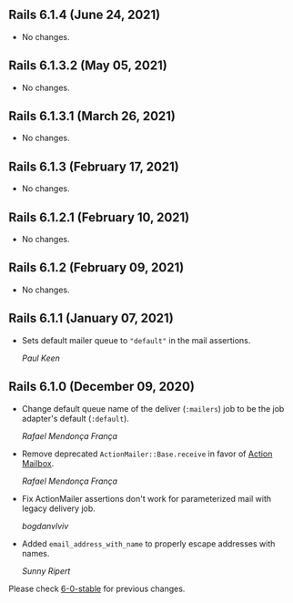## Rails 6.1.4 (June 24, 2021)

- No changes.

## Rails 6.1.3.2 (May 05, 2021)

- No changes.

## Rails 6.1.3.1 (March 26, 2021)

- No changes.

## Rails 6.1.3 (February 17, 2021)

- No changes.

## Rails 6.1.2.1 (February 10, 2021)

- No changes.

## Rails 6.1.2 (February 09, 2021)

- No changes.

## Rails 6.1.1 (January 07, 2021)

- Sets default mailer queue to `"default"` in the mail assertions.

  _Paul Keen_

## Rails 6.1.0 (December 09, 2020)

- Change default queue name of the deliver (`:mailers`) job to be the job adapter's
  default (`:default`).

  _Rafael Mendonça França_

- Remove deprecated `ActionMailer::Base.receive` in favor of [Action Mailbox](https://github.com/rails/rails/tree/master/actionmailbox).

  _Rafael Mendonça França_

- Fix ActionMailer assertions don't work for parameterized mail with legacy delivery job.

  _bogdanvlviv_

- Added `email_address_with_name` to properly escape addresses with names.

  _Sunny Ripert_

Please check [6-0-stable](https://github.com/rails/rails/blob/6-0-stable/actionmailer/CHANGELOG.md) for previous changes.
